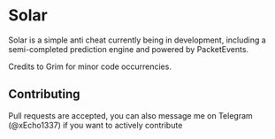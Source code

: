 # Solar

Solar is a simple anti cheat currently being in development, including a semi-completed prediction engine and powered by PacketEvents.

Credits to Grim for minor code occurrencies.

## Contributing

Pull requests are accepted, you can also message me on Telegram (@xEcho1337) if you want to actively contribute
